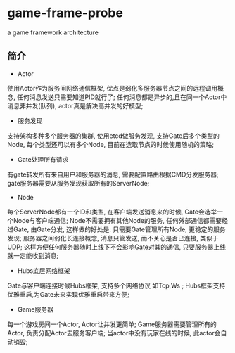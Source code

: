 # game-frame-probe
a game framework architecture

## 简介
- Actor

使用Actor作为服务间网络通信框架, 优点是弱化多服务器节点之间的远程调用概念, 任何消息发送只需要知道PID就行了;
任何消息都是异步的,且在同一个Actor中消息非并发(队列), actor真是解决高并发的好模型;

- 服务发现

支持架构多种多个服务器的集群, 使用etcd做服务发现, 支持Gate后多个类型的Node, 每个类型还可以有多个Node, 目前在选取节点的时候使用随机的策略; 

- Gate处理所有请求

有gate转发所有来自用户和服务器的消息, 需要配置路由根据CMD分发服务器; gate服务器需要从服务发现获取所有的ServerNode; 

- Node

每个ServerNode都有一个ID和类型, 在客户端发送消息来的时候, Gate会选举一个Node与客户端通信; 
Node不需要拥有其他Node的服务, 任何外部通信都需要经过Gate, 由Gate分发, 这样做的好处是: 只需要Gate管理所有Node, 更稳定的服务发现; 
服务器之间弱化长连接概念, 消息只管发送, 而不关心是否已连接, 类似于UDP; 这样方便任何服务器随时上线下不会影响Gate对其的通信, 只要服务器上线就一定能收到消息;

- Hubs底层网络框架

Gate与客户端连接时候Hubs框架, 支持多个网络协议 如Tcp,Ws ; 
Hubs框架支持优雅重启,为Gate未来实现优雅重启带来方便;

- Game服务器

每一个游戏房间一个Actor, Actor让并发更简单;
Game服务器需要管理所有的Actor, 负责分配Actor去服务客户端; 当actor中没有玩家在线的时候, 此actor会自动销毁;
